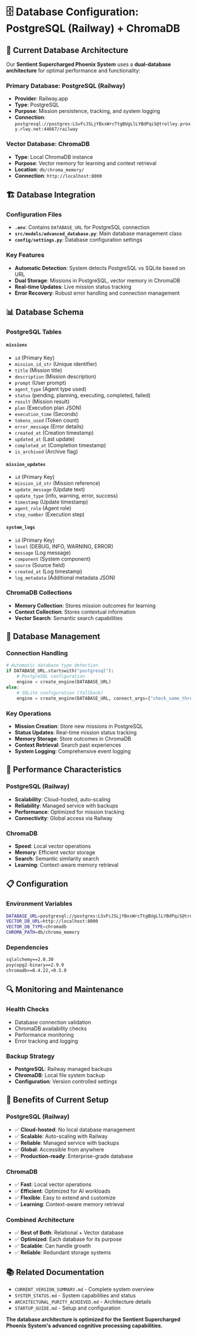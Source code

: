 # 🗄️ Database Configuration: PostgreSQL (Railway) + ChromaDB

## 🎯 Current Database Architecture

Our **Sentient Supercharged Phoenix System** uses a **dual-database architecture** for optimal performance and functionality:

### Primary Database: PostgreSQL (Railway)
- **Provider**: Railway.app
- **Type**: PostgreSQL
- **Purpose**: Mission persistence, tracking, and system logging
- **Connection**: `postgresql://postgres:LSvFcJSLjYBxsWrcTtgBUgLlLYBdPqiS@trolley.proxy.rlwy.net:44667/railway`

### Vector Database: ChromaDB
- **Type**: Local ChromaDB instance
- **Purpose**: Vector memory for learning and context retrieval
- **Location**: `db/chroma_memory/`
- **Connection**: `http://localhost:8000`

## 🏗️ Database Integration

### Configuration Files
- **`.env`**: Contains `DATABASE_URL` for PostgreSQL connection
- **`src/models/advanced_database.py`**: Main database management class
- **`config/settings.py`**: Database configuration settings

### Key Features
- **Automatic Detection**: System detects PostgreSQL vs SQLite based on URL
- **Dual Storage**: Missions in PostgreSQL, vector memory in ChromaDB
- **Real-time Updates**: Live mission status tracking
- **Error Recovery**: Robust error handling and connection management

## 📊 Database Schema

### PostgreSQL Tables

#### `missions`
- `id` (Primary Key)
- `mission_id_str` (Unique identifier)
- `title` (Mission title)
- `description` (Mission description)
- `prompt` (User prompt)
- `agent_type` (Agent type used)
- `status` (pending, planning, executing, completed, failed)
- `result` (Mission result)
- `plan` (Execution plan JSON)
- `execution_time` (Seconds)
- `tokens_used` (Token count)
- `error_message` (Error details)
- `created_at` (Creation timestamp)
- `updated_at` (Last update)
- `completed_at` (Completion timestamp)
- `is_archived` (Archive flag)

#### `mission_updates`
- `id` (Primary Key)
- `mission_id_str` (Mission reference)
- `update_message` (Update text)
- `update_type` (info, warning, error, success)
- `timestamp` (Update timestamp)
- `agent_role` (Agent role)
- `step_number` (Execution step)

#### `system_logs`
- `id` (Primary Key)
- `level` (DEBUG, INFO, WARNING, ERROR)
- `message` (Log message)
- `component` (System component)
- `source` (Source field)
- `created_at` (Log timestamp)
- `log_metadata` (Additional metadata JSON)

### ChromaDB Collections
- **Memory Collection**: Stores mission outcomes for learning
- **Context Collection**: Stores contextual information
- **Vector Search**: Semantic search capabilities

## 🔧 Database Management

### Connection Handling
```python
# Automatic database type detection
if DATABASE_URL.startswith("postgresql"):
    # PostgreSQL configuration
    engine = create_engine(DATABASE_URL)
else:
    # SQLite configuration (fallback)
    engine = create_engine(DATABASE_URL, connect_args={"check_same_thread": False})
```

### Key Operations
- **Mission Creation**: Store new missions in PostgreSQL
- **Status Updates**: Real-time mission status tracking
- **Memory Storage**: Store outcomes in ChromaDB
- **Context Retrieval**: Search past experiences
- **System Logging**: Comprehensive event logging

## 🚀 Performance Characteristics

### PostgreSQL (Railway)
- **Scalability**: Cloud-hosted, auto-scaling
- **Reliability**: Managed service with backups
- **Performance**: Optimized for mission tracking
- **Connectivity**: Global access via Railway

### ChromaDB
- **Speed**: Local vector operations
- **Memory**: Efficient vector storage
- **Search**: Semantic similarity search
- **Learning**: Context-aware memory retrieval

## 📋 Configuration

### Environment Variables
```bash
DATABASE_URL=postgresql://postgres:LSvFcJSLjYBxsWrcTtgBUgLlLYBdPqiS@trolley.proxy.rlwy.net:44667/railway
VECTOR_DB_URL=http://localhost:8000
VECTOR_DB_TYPE=chromadb
CHROMA_PATH=db/chroma_memory
```

### Dependencies
```txt
sqlalchemy==2.0.30
psycopg2-binary==2.9.9
chromadb>=0.4.22,<0.5.0
```

## 🔍 Monitoring and Maintenance

### Health Checks
- Database connection validation
- ChromaDB availability checks
- Performance monitoring
- Error tracking and logging

### Backup Strategy
- **PostgreSQL**: Railway managed backups
- **ChromaDB**: Local file system backup
- **Configuration**: Version controlled settings

## 🎯 Benefits of Current Setup

### PostgreSQL (Railway)
- ✅ **Cloud-hosted**: No local database management
- ✅ **Scalable**: Auto-scaling with Railway
- ✅ **Reliable**: Managed service with backups
- ✅ **Global**: Accessible from anywhere
- ✅ **Production-ready**: Enterprise-grade database

### ChromaDB
- ✅ **Fast**: Local vector operations
- ✅ **Efficient**: Optimized for AI workloads
- ✅ **Flexible**: Easy to extend and customize
- ✅ **Learning**: Context-aware memory retrieval

### Combined Architecture
- ✅ **Best of Both**: Relational + Vector database
- ✅ **Optimized**: Each database for its purpose
- ✅ **Scalable**: Can handle growth
- ✅ **Reliable**: Redundant storage systems

## 📚 Related Documentation

- `CURRENT_VERSION_SUMMARY.md` - Complete system overview
- `SYSTEM_STATUS.md` - System capabilities and status
- `ARCHITECTURAL_PURITY_ACHIEVED.md` - Architecture details
- `STARTUP_GUIDE.md` - Setup and configuration

**The database architecture is optimized for the Sentient Supercharged Phoenix System's advanced cognitive processing capabilities.** 